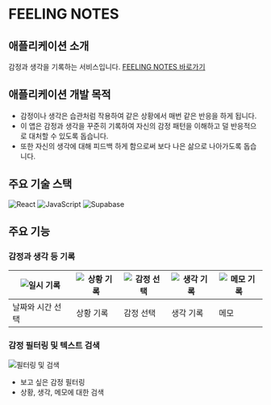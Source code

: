 # FEELING NOTES

## 애플리케이션 소개

감정과 생각을 기록하는 서비스입니다.
[FEELING NOTES 바로가기](https://feeling-notes.vercel.app/)

## 애플리케이션 개발 목적

- 감정이나 생각은 습관처럼 작용하여 같은 상황에서 매번 같은 반응을 하게 됩니다.
- 이 앱은 감정과 생각을 꾸준히 기록하여 자신의 감정 패턴을 이해하고 덜 반응적으로 대처할 수 있도록 돕습니다.
- 또한 자신의 생각에 대해 피드백 하게 함으로써 보다 나은 삶으로 나아가도록 돕습니다.

## 주요 기술 스택

![React](https://img.shields.io/badge/react-%2361DAFB.svg?style=for-the-badge&logo=react&logoColor=white)
![JavaScript](https://img.shields.io/badge/javascript-%23323330.svg?style=for-the-badge&logo=javascript&logoColor=%23F7DF1E)
![Supabase](https://img.shields.io/badge/Supabase-3ECF8E?style=for-the-badge&logo=supabase&logoColor=white)

## 주요 기능

### 감정과 생각 등 기록

| ![일시 기록](https://blog.kakaocdn.net/dn/bn07oA/btsHngfG22W/RcW03viCz03bQaGXEiAW70/img.gif) | ![상황 기록](https://blog.kakaocdn.net/dn/spz0Y/btsHn6DxiNl/GBcZAxoSp12vgrOMuR8wG1/img.gif) | ![감정 선택](https://blog.kakaocdn.net/dn/0FDJc/btsHl7YlIPM/Em7uGzzNIcSk16flU7bCVK/img.gif) | ![생각 기록](https://blog.kakaocdn.net/dn/cRVvVe/btsHmw4F1VD/AjBXM5K5UfAf1O2vYcciQ1/img.gif) | ![메모 기록](https://blog.kakaocdn.net/dn/dyRBzA/btsHod3CHks/mvqk0TNtSP4amoPRXGryZ0/img.gif) |
| -------------------------------------------------------------------------------------------- | ------------------------------------------------------------------------------------------- | ------------------------------------------------------------------------------------------- | -------------------------------------------------------------------------------------------- | -------------------------------------------------------------------------------------------- |
| 날짜와 시간 선택                                                                             | 상황 기록                                                                                   | 감정 선택                                                                                   | 생각 기록                                                                                    | 메모                                                                                         |

### 감정 필터링 및 텍스트 검색

![필터링 및 검색](https://blog.kakaocdn.net/dn/x5bAh/btsHS7aYsZv/QW6LyKqGSEP5cvxGdsCg5K/img.gif)

- 보고 싶은 감정 필터링
- 상황, 생각, 메모에 대한 검색
